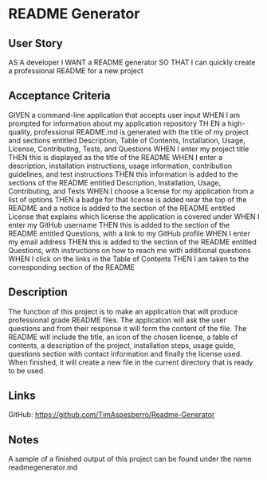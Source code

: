 
  # README Generator

  ## User Story
  AS A developer
  I WANT a README generator
  SO THAT I can quickly create a professional README for a new project

  ## Acceptance Criteria
  GIVEN a command-line application that accepts user input
  WHEN I am prompted for information about my application repository
  TH EN a high-quality, professional README.md is generated with the title of my project and sections entitled Description, Table of Contents, Installation, Usage, License, Contributing, Tests, and Questions
  WHEN I enter my project title
  THEN this is displayed as the title of the README
  WHEN I enter a description, installation instructions, usage information, contribution guidelines, and test instructions
  THEN this information is added to the sections of the README entitled Description, Installation, Usage, Contributing, and Tests
  WHEN I choose a license for my application from a list of options
  THEN a badge for that license is added near the top of the README and a notice is added to the section of the README entitled License that explains which license the application is covered under
  WHEN I enter my GitHub username
  THEN this is added to the section of the README entitled Questions, with a link to my GitHub profile
  WHEN I enter my email address
  THEN this is added to the section of the README entitled Questions, with instructions on how to reach me with additional questions
  WHEN I click on the links in the Table of Contents
  THEN I am taken to the corresponding section of the README

  ## Description
  The function of this project is to make an application that will produce professional grade README files. The application will ask the user questions and from their response it will form the content of the file. The README will include the title, an icon of the chosen license, a table of contents, a description of the project, installation steps, usage guide, questions section with contact information and finally the license used. When finished, it will create a new file in the current directory that is ready to be used.

  ## Links
  GitHub: https://github.com/TimAspesberro/Readme-Generator

  ## Notes
  A sample of a finished output of this project can be found under the name readmegenerator.md


